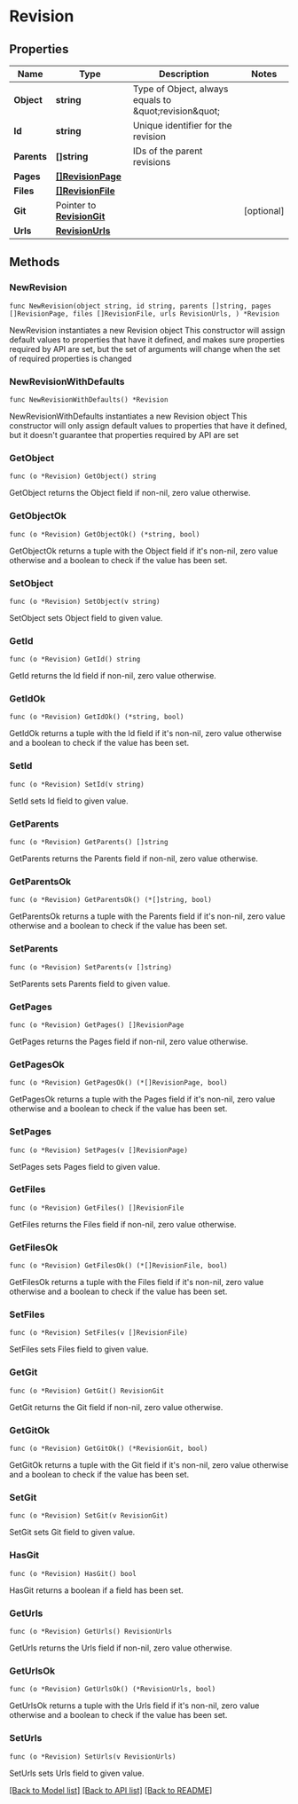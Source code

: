 # Revision

## Properties

Name | Type | Description | Notes
------------ | ------------- | ------------- | -------------
**Object** | **string** | Type of Object, always equals to \&quot;revision\&quot; | 
**Id** | **string** | Unique identifier for the revision | 
**Parents** | **[]string** | IDs of the parent revisions | 
**Pages** | [**[]RevisionPage**](RevisionPage.md) |  | 
**Files** | [**[]RevisionFile**](RevisionFile.md) |  | 
**Git** | Pointer to [**RevisionGit**](RevisionGit.md) |  | [optional] 
**Urls** | [**RevisionUrls**](RevisionUrls.md) |  | 

## Methods

### NewRevision

`func NewRevision(object string, id string, parents []string, pages []RevisionPage, files []RevisionFile, urls RevisionUrls, ) *Revision`

NewRevision instantiates a new Revision object
This constructor will assign default values to properties that have it defined,
and makes sure properties required by API are set, but the set of arguments
will change when the set of required properties is changed

### NewRevisionWithDefaults

`func NewRevisionWithDefaults() *Revision`

NewRevisionWithDefaults instantiates a new Revision object
This constructor will only assign default values to properties that have it defined,
but it doesn't guarantee that properties required by API are set

### GetObject

`func (o *Revision) GetObject() string`

GetObject returns the Object field if non-nil, zero value otherwise.

### GetObjectOk

`func (o *Revision) GetObjectOk() (*string, bool)`

GetObjectOk returns a tuple with the Object field if it's non-nil, zero value otherwise
and a boolean to check if the value has been set.

### SetObject

`func (o *Revision) SetObject(v string)`

SetObject sets Object field to given value.


### GetId

`func (o *Revision) GetId() string`

GetId returns the Id field if non-nil, zero value otherwise.

### GetIdOk

`func (o *Revision) GetIdOk() (*string, bool)`

GetIdOk returns a tuple with the Id field if it's non-nil, zero value otherwise
and a boolean to check if the value has been set.

### SetId

`func (o *Revision) SetId(v string)`

SetId sets Id field to given value.


### GetParents

`func (o *Revision) GetParents() []string`

GetParents returns the Parents field if non-nil, zero value otherwise.

### GetParentsOk

`func (o *Revision) GetParentsOk() (*[]string, bool)`

GetParentsOk returns a tuple with the Parents field if it's non-nil, zero value otherwise
and a boolean to check if the value has been set.

### SetParents

`func (o *Revision) SetParents(v []string)`

SetParents sets Parents field to given value.


### GetPages

`func (o *Revision) GetPages() []RevisionPage`

GetPages returns the Pages field if non-nil, zero value otherwise.

### GetPagesOk

`func (o *Revision) GetPagesOk() (*[]RevisionPage, bool)`

GetPagesOk returns a tuple with the Pages field if it's non-nil, zero value otherwise
and a boolean to check if the value has been set.

### SetPages

`func (o *Revision) SetPages(v []RevisionPage)`

SetPages sets Pages field to given value.


### GetFiles

`func (o *Revision) GetFiles() []RevisionFile`

GetFiles returns the Files field if non-nil, zero value otherwise.

### GetFilesOk

`func (o *Revision) GetFilesOk() (*[]RevisionFile, bool)`

GetFilesOk returns a tuple with the Files field if it's non-nil, zero value otherwise
and a boolean to check if the value has been set.

### SetFiles

`func (o *Revision) SetFiles(v []RevisionFile)`

SetFiles sets Files field to given value.


### GetGit

`func (o *Revision) GetGit() RevisionGit`

GetGit returns the Git field if non-nil, zero value otherwise.

### GetGitOk

`func (o *Revision) GetGitOk() (*RevisionGit, bool)`

GetGitOk returns a tuple with the Git field if it's non-nil, zero value otherwise
and a boolean to check if the value has been set.

### SetGit

`func (o *Revision) SetGit(v RevisionGit)`

SetGit sets Git field to given value.

### HasGit

`func (o *Revision) HasGit() bool`

HasGit returns a boolean if a field has been set.

### GetUrls

`func (o *Revision) GetUrls() RevisionUrls`

GetUrls returns the Urls field if non-nil, zero value otherwise.

### GetUrlsOk

`func (o *Revision) GetUrlsOk() (*RevisionUrls, bool)`

GetUrlsOk returns a tuple with the Urls field if it's non-nil, zero value otherwise
and a boolean to check if the value has been set.

### SetUrls

`func (o *Revision) SetUrls(v RevisionUrls)`

SetUrls sets Urls field to given value.



[[Back to Model list]](../README.md#documentation-for-models) [[Back to API list]](../README.md#documentation-for-api-endpoints) [[Back to README]](../README.md)


